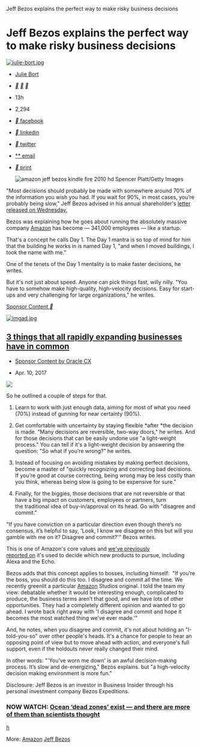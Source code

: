 Jeff Bezos explains the perfect way to make risky business decisions

# Jeff Bezos explains the perfect way to make risky business decisions

[![julie-bort.jpg](../_resources/2a3b2dd776b6fb362c7aa1a8e2cadaff.jpg)](http://uk.businessinsider.com/author/julie-bort)

- [Julie Bort](http://uk.businessinsider.com/author/julie-bort)

- [**](http://uk.businessinsider.com/jeff-bezos-explains-the-perfect-way-to-make-risky-business-decisions-2017-4?r=US&IR=Tmailto:jbort@businessinsider.com)  [**](http://twitter.com/Julie188)  [**](https://plus.google.com/s/Julie%20Bort?rel=author)

- 13h
- 2,294

- [**  facebook](https://www.facebook.com/sharer/sharer.php?u=http://uk.businessinsider.com/jeff-bezos-explains-the-perfect-way-to-make-risky-business-decisions-2017-4)

- [**  linkedin](http://www.linkedin.com/shareArticle?mini=true&url=http://uk.businessinsider.com/jeff-bezos-explains-the-perfect-way-to-make-risky-business-decisions-2017-4&title=Jeff%20Bezos%20explains%20the%20perfect%20way%20to%20make%20risky%20business%20decisions&summary=How%20Bezos%20plans%20to%20keep%20his%20300,000-employee%20company%20running%20like%20a%20startup%20by%20making%20faster%20decisions.)

- [**  twitter](http://twitter.com/share?url=http://uk.businessinsider.com/jeff-bezos-explains-the-perfect-way-to-make-risky-business-decisions-2017-4&via=BIUK_Tech&text=Jeff+Bezos+explains+the+perfect+way+to+make+risky+business+decisions)

- [**  email](http://uk.businessinsider.com/jeff-bezos-explains-the-perfect-way-to-make-risky-business-decisions-2017-4?r=US&IR=T#)

- [**  print](#)

   ![amazon jeff bezos kindle fire 2010 hd](../_resources/44192f1e38bb83074cfc2c2677fbd5e2.jpg)  Spencer Platt/Getty Images

"Most decisions should probably be made with somewhere around 70% of the information you wish you had. If you wait for 90%, in most cases, you’re probably being slow," Jeff Bezos advised in his annual shareholder's [letter released on Wednesday.](http://phx.corporate-ir.net/External.File?item=UGFyZW50SUQ9NjY2MjA1fENoaWxkSUQ9Mzc0MDUyfFR5cGU9MQ==&t=1)

Bezos was explaining how he goes about running the absolutely massive company [Amazon](http://www.amazon.co.uk/) has become — 341,000 employees — like a startup.

That's a concept he calls Day 1. The Day 1 mantra is so top of mind for him that the building he works in is named Day 1, "and when I moved buildings, I took the name with me."

One of the tenets of the Day 1 mentality is to make faster decisions, he writes.

But it's not just about speed. Anyone can pick things fast, willy nilly. "You have to somehow make high-quality, high-velocity decisions. Easy for start-ups and very challenging for large organizations," he writes.

 [ Sponsor Content   **]()

 [![imgad.jpg](../_resources/859c470af23fb2c688b3b4e1b2a91998.jpg)](https://adclick.g.doubleclick.net/pcs/click?xai=AKAOjsujzvLtwat1k6DEP3hDFU3gxZ29sG22ZGUtwrN8NgfT8Ip6NyygGDOhwfcN5SPNOSzhafG5M9aVABQDQLeWFx_t5Lv82E6AjA35wOg92CLZRML40Ap0iNPE-ZOA1sRZe_IPE32vLy_mQBjk1NQikU1Ab5-nTGv4V3HGDjihew3Eec9un6NolFRvomUSwv-uLhO1QOVwqv_--YF2q0HNRmRl-8Am_tFmu3z9e7mNZ_8ZDXdaU6lgSyJt7MkSixDY1A8QVy9o&sig=Cg0ArKJSzDxVbhcDpGxMEAE&urlfix=1&adurl=https://ad.doubleclick.net/ddm/trackclk/N1657.1715363BUSINESSTECHINSIDER/B10464556.139657702%3Bdc_trk_aid%3D311893628%3Bdc_trk_cid%3D64713871%3Bdc_lat%3D%3Bdc_rdid%3D%3Btag_for_child_directed_treatment%3D)

##   [3 things that all rapidly expanding businesses have in common](https://adclick.g.doubleclick.net/pcs/click?xai=AKAOjsujzvLtwat1k6DEP3hDFU3gxZ29sG22ZGUtwrN8NgfT8Ip6NyygGDOhwfcN5SPNOSzhafG5M9aVABQDQLeWFx_t5Lv82E6AjA35wOg92CLZRML40Ap0iNPE-ZOA1sRZe_IPE32vLy_mQBjk1NQikU1Ab5-nTGv4V3HGDjihew3Eec9un6NolFRvomUSwv-uLhO1QOVwqv_--YF2q0HNRmRl-8Am_tFmu3z9e7mNZ_8ZDXdaU6lgSyJt7MkSixDY1A8QVy9o&sig=Cg0ArKJSzDxVbhcDpGxMEAE&urlfix=1&adurl=https://ad.doubleclick.net/ddm/trackclk/N1657.1715363BUSINESSTECHINSIDER/B10464556.139657702%3Bdc_trk_aid%3D311893628%3Bdc_trk_cid%3D64713871%3Bdc_lat%3D%3Bdc_rdid%3D%3Btag_for_child_directed_treatment%3D)

- [Sponsor Content by Oracle CX](https://adclick.g.doubleclick.net/pcs/click?xai=AKAOjsujzvLtwat1k6DEP3hDFU3gxZ29sG22ZGUtwrN8NgfT8Ip6NyygGDOhwfcN5SPNOSzhafG5M9aVABQDQLeWFx_t5Lv82E6AjA35wOg92CLZRML40Ap0iNPE-ZOA1sRZe_IPE32vLy_mQBjk1NQikU1Ab5-nTGv4V3HGDjihew3Eec9un6NolFRvomUSwv-uLhO1QOVwqv_--YF2q0HNRmRl-8Am_tFmu3z9e7mNZ_8ZDXdaU6lgSyJt7MkSixDY1A8QVy9o&sig=Cg0ArKJSzDxVbhcDpGxMEAE&urlfix=1&adurl=https://ad.doubleclick.net/ddm/trackclk/N1657.1715363BUSINESSTECHINSIDER/B10464556.139657702%3Bdc_trk_aid%3D311893628%3Bdc_trk_cid%3D64713871%3Bdc_lat%3D%3Bdc_rdid%3D%3Btag_for_child_directed_treatment%3D)

- Apr. 10, 2017

![](../_resources/9651cce531b49424d394225a36647632.png)

So he outlined a couple of steps for that.

1. Learn to work with just enough data, aiming for most of what you need (70%) instead of gunning for near certainty (90%).

2. Get comfortable with uncertainty by staying flexible *after *the decision is made. "Many decisions are reversible, two-way doors," he writes. And for those decisions that can be easily undone use "a light-weight process." You can tell if it's a light-weight decision by answering the question: "So what if you’re wrong?" he writes.

3. Instead of focusing on avoiding mistakes by making perfect decisions, become a master of "quickly recognizing and correcting bad decisions. If you’re good at course correcting, being wrong may be less costly than you think, whereas being slow is going to be expensive for sure."

4. Finally, for the biggies, those decisions that are not reversible or that have a big impact on customers, employees or partners, turn the traditional idea of buy-in/approval on its head. Go with "disagree and commit."

 "If you have conviction on a particular direction even though there’s no consensus, it’s helpful to say, 'Look, I know we disagree on this but will you gamble with me on it? Disagree and commit?'" Bezos writes.

This is one of Amazon's core values and [we've previously reported on](http://www.businessinsider.com/amazon-unusual-process-to-decide-on-new-products-2016-9) it's used to decide which new products to pursue, including Alexa and the Echo.

Bezos adds that this concept applies to bosses, including himself:  "If you’re the boss, you should do this too. I disagree and commit all the time. We recently greenlit a particular [Amazon](http://www.amazon.co.uk/) Studios original. I told the team my view: debatable whether it would be interesting enough, complicated to produce, the business terms aren’t that good, and we have lots of other opportunities. They had a completely different opinion and wanted to go ahead. I wrote back right away with 'I disagree and commit and hope it becomes the most watched thing we’ve ever made.'"

And, he notes, when you disagree and commit, it's not about holding an "I-told-you-so" over other people's heads. It's a chance for people to hear an opposing point of view but to move ahead with action, and everyone's full support, even if the holdouts never really changed their mind.

In other words: "'You’ve worn me down' is an awful decision-making process. It’s slow and de-energizing," Bezos explains. but "a high-velocity decision making environment is more fun."

Disclosure: Jeff Bezos is an investor in Business Insider through his personal investment company Bezos Expeditions.

### NOW WATCH: [Ocean ‘dead zones’ exist — and there are more of them than scientists thought](http://uk.businessinsider.com/dead-zones-threaten-coral-reefs-worldwide-ocean-smithsonian-tropical-research-institute-2017-3)

[h]()

More: [Amazon](http://uk.businessinsider.com/category/amazon)  [Jeff Bezos](http://uk.businessinsider.com/category/jeff-bezos)